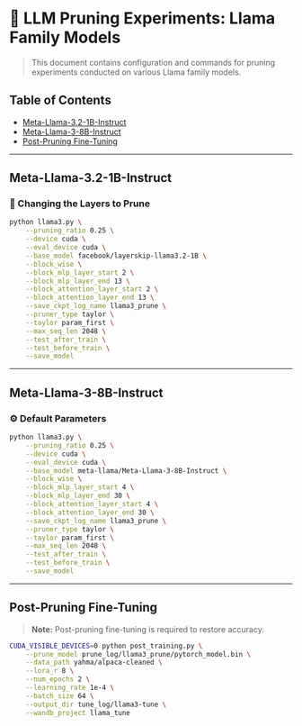 # 🔪 LLM Pruning Experiments: Llama Family Models

> This document contains configuration and commands for pruning experiments conducted on various Llama family models.

## Table of Contents
- [Meta-Llama-3.2-1B-Instruct](#meta-llama32-1b-instruct)
- [Meta-Llama-3-8B-Instruct](#meta-llama-3-8b-instruct)
- [Post-Pruning Fine-Tuning](#post-pruning-fine-tuning)

---

## Meta-Llama-3.2-1B-Instruct

### 🔄 Changing the Layers to Prune

```bash
python llama3.py \
    --pruning_ratio 0.25 \
    --device cuda \
    --eval_device cuda \
    --base_model facebook/layerskip-llama3.2-1B \
    --block_wise \
    --block_mlp_layer_start 2 \
    --block_mlp_layer_end 13 \
    --block_attention_layer_start 2 \
    --block_attention_layer_end 13 \
    --save_ckpt_log_name llama3_prune \
    --pruner_type taylor \
    --taylor param_first \
    --max_seq_len 2048 \
    --test_after_train \
    --test_before_train \
    --save_model
```

---

## Meta-Llama-3-8B-Instruct

### ⚙️ Default Parameters

```bash
python llama3.py \
    --pruning_ratio 0.25 \
    --device cuda \
    --eval_device cuda \
    --base_model meta-llama/Meta-Llama-3-8B-Instruct \
    --block_wise \
    --block_mlp_layer_start 4 \
    --block_mlp_layer_end 30 \
    --block_attention_layer_start 4 \
    --block_attention_layer_end 30 \
    --save_ckpt_log_name llama3_prune \
    --pruner_type taylor \
    --taylor param_first \
    --max_seq_len 2048 \
    --test_after_train \
    --test_before_train \
    --save_model
```

---

## Post-Pruning Fine-Tuning

> **Note:** Post-pruning fine-tuning is required to restore accuracy.

```bash
CUDA_VISIBLE_DEVICES=0 python post_training.py \
    --prune_model prune_log/llama3_prune/pytorch_model.bin \
    --data_path yahma/alpaca-cleaned \
    --lora_r 8 \
    --num_epochs 2 \
    --learning_rate 1e-4 \
    --batch_size 64 \
    --output_dir tune_log/llama3-tune \
    --wandb_project llama_tune
```